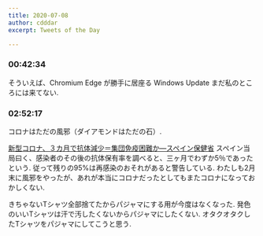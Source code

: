 ```yaml
---
title: 2020-07-08
author: cdddar
excerpt: Tweets of the Day

---
```


### 00:42:34

そういえば、Chromium Edge が勝手に居座る Windows Update まだ私のところには来てない.
### 02:52:17

コロナはただの風邪（ダイアモンドはただの石）.

[新型コロナ、３カ月で抗体減少＝集団免疫困難か―スペイン保健省](https://medical.jiji.com/news/33698)
スペイン当局曰く、感染者のその後の抗体保有率を調べると、三ヶ月でわずか5％であったという.
従って残りの95%は再感染のおそれがあると警告している.
わたしも2月末に風邪をやったが、あれが本当にコロナだったとしてもまたコロナになっておかしくない.

きちゃないTシャツ全部捨てたからパジャマにする用が今度はなくなった.
発色のいいTシャツは汗で汚したくないからパジャマにしたくない.
オタクオタクしたTシャツをパジャマにしてこうと思う.



